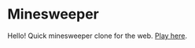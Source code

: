 # Minesweeper

Hello! Quick minesweeper clone for the web. [Play here](https://magns.github.io/minesweeper/).

